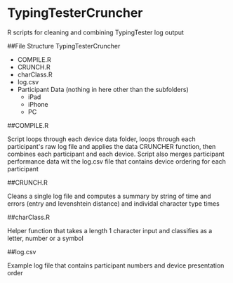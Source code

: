 TypingTesterCruncher
====================

R scripts for cleaning and combining TypingTester log output

##File Structure
TypingTesterCruncher
  - COMPILE.R
  - CRUNCH.R
  - charClass.R
  - log.csv
  - Participant Data (nothing in here other than the subfolders)
    - iPad
    - iPhone
    - PC

##COMPILE.R

Script loops through each device data folder, loops through each participant's raw log file and applies the data CRUNCHER function, then combines each participant and each device.  Script also merges participant performance data wit the log.csv file that contains device ordering for each participant

##CRUNCH.R

Cleans a single log file and computes a summary by string of time and errors (entry and levenshtein distance) and 
individal character type times

##charClass.R

Helper function that takes a length 1 character input and classifies as a letter, number or a symbol

##log.csv

Example log file that contains participant numbers and device presentation order
